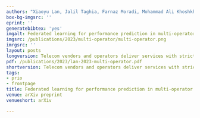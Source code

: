 ```yaml
---
authors: "Xiaoyu Lan, Jalil Taghia, Farnaz Moradi, Mohammad Ali Khoshkholghi, Edvin Listo Zec, Olof Mogren, Toktam Mahmoodi, Andreas Johnsson"
box-bg-imgsrc: ''
eprint: ''
generatebibtex: 'yes'
imgalt: Federated learning for performance prediction in multi-operator environments
imgsrc: /publications/2023/multi-operator/multi-operator.png
imrgsrc: ''
layout: posts
longversion: Telecom vendors and operators deliver services with strict requirements on performance, over complex and sometimes partly shared network infrastructures. A key enabler for network and service management in such environments is knowledge sharing, and the use of data-driven models for performance prediction, forecasting, and troubleshooting. In this paper, we outline a multi-operator service metrics prediction framework using federated learning that allows privacy-preserved knowledge-sharing across operators for improved model performance, and also reduced requirements on data transfer within an operator network. Federated learning is compared against local and central learning strategies for multi-operator performance prediction, and it is shown to balance the requirements on data privacy, model performance, and the network overhead. Further, the paper provides insights on how data heterogeneity affects model performance, where the conclusion is that standard federated learning has certain robustness to data heterogeneity. Finally, we discuss the challenges related to training a federated learning model with a limited budget on the communication rounds. The evaluation is performed using a set of realistic publicly available data traces, that are adapted specifically for the purpose of studying multi-operator service performance prediction.
pdf: /publications/2023/lan-2023-multi-operator.pdf
shortversion: Telecom vendors and operators deliver services with strict requirements on performance, over complex and sometimes partly shared network infrastructures. A key enabler for network and service management in such environments is knowledge sharing, and the use of data-driven models for performance prediction, forecasting, and troubleshooting. In this paper, we outline a multi-operator service metrics prediction framework using federated learning that allows privacy-preserved knowledge-sharing across operators for improved model performance, and also reduced requirements on data transfer within an operator network. Federated learning is compared against local and central learning strategies for multi-operator performance prediction, and it is shown to balance the requirements on data privacy, model performance, and the network overhead. Further, the paper provides insights on how data heterogeneity affects model performance, where the conclusion is that standard federated learning has certain robustness to data heterogeneity. Finally, we discuss the challenges related to training a federated learning model with a limited budget on the communication rounds. The evaluation is performed using a set of realistic publicly available data traces, that are adapted specifically for the purpose of studying multi-operator service performance prediction.
tags:
- prio
- frontpage
title: Federated learning for performance prediction in multi-operator environments
venue: arXiv preprint
venueshort: arXiv

---
```

